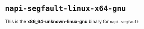# `napi-segfault-linux-x64-gnu`

This is the **x86_64-unknown-linux-gnu** binary for `napi-segfault`

